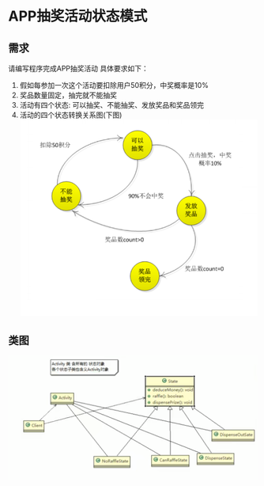# APP抽奖活动状态模式

## 需求

请编写程序完成APP抽奖活动 具体要求如下：

1) 假如每参加一次这个活动要扣除用户50积分，中奖概率是10%
2) 奖品数量固定，抽完就不能抽奖
3) 活动有四个状态: 可以抽奖、不能抽奖、发放奖品和奖品领完
4) 活动的四个状态转换关系图(下图)
   ![img.png](../../../../resources/picture/img76.png)

## 类图

![img.png](../../../../resources/picture/img77.png)